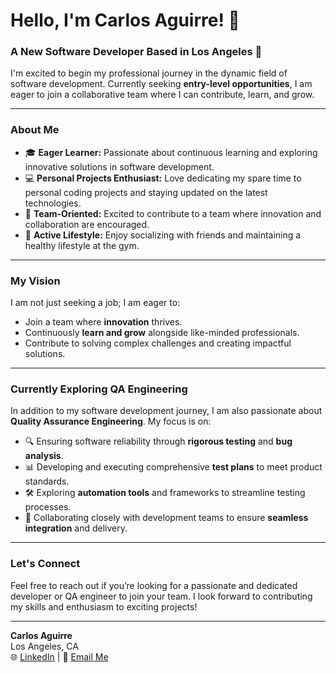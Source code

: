# Hello, I'm Carlos Aguirre! 👋  

### A New Software Developer Based in Los Angeles 🌆  

I'm excited to begin my professional journey in the dynamic field of software development. Currently seeking **entry-level opportunities**, I am eager to join a collaborative team where I can contribute, learn, and grow.  

---  

### About Me  
- 🎓 **Eager Learner:** Passionate about continuous learning and exploring innovative solutions in software development.  
- 💻 **Personal Projects Enthusiast:** Love dedicating my spare time to personal coding projects and staying updated on the latest technologies.  
- 🤝 **Team-Oriented:** Excited to contribute to a team where innovation and collaboration are encouraged.  
- 🌟 **Active Lifestyle:** Enjoy socializing with friends and maintaining a healthy lifestyle at the gym.  

---  

### My Vision  
I am not just seeking a job; I am eager to:  
- Join a team where **innovation** thrives.  
- Continuously **learn and grow** alongside like-minded professionals.  
- Contribute to solving complex challenges and creating impactful solutions.  

---  

### Currently Exploring QA Engineering  
In addition to my software development journey, I am also passionate about **Quality Assurance Engineering**. My focus is on:  
- 🔍 Ensuring software reliability through **rigorous testing** and **bug analysis**.  
- 📊 Developing and executing comprehensive **test plans** to meet product standards.  
- 🛠️ Exploring **automation tools** and frameworks to streamline testing processes.  
- 🧩 Collaborating closely with development teams to ensure **seamless integration** and delivery.  

---  

### Let's Connect  
Feel free to reach out if you’re looking for a passionate and dedicated developer or QA engineer to join your team. I look forward to contributing my skills and enthusiasm to exciting projects!  

---  

**Carlos Aguirre**  
Los Angeles, CA  
🌐 [LinkedIn](https://www.linkedin.com/in/carlos-aguirre-dev/) | 📧 [Email Me](mailto:carlosaguirre086@gmail.com)
